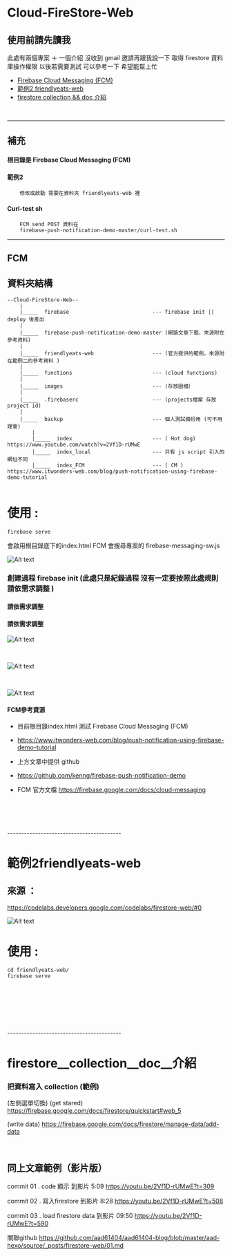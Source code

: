 # Cloud-FireStore-Web

## 使用前請先讀我
此處有兩個專案 ＋ 一個介紹 
沒收到 gmail 邀請再跟我說一下
取得 firestore 資料庫操作權限 
以後若需要測試 可以參考一下 希望能幫上忙

* [Firebase Cloud Messaging (FCM)](##FCM)
* [範例2 friendlyeats-web](#範例2friendlyeats-web)
* [firestore collection && doc 介紹](#firestore__collection__doc__介紹)
<br />

----------------------------------------
## 補充
#### 根目錄是 Firebase Cloud Messaging (FCM)
#### 範例2 
        修改或啟動 需要在資料夾 friendlyeats-web 裡
####  Curl-test sh
        FCM send POST 資料在
        firebase-push-notification-demo-master/curl-test.sh

-----------------------------------------

## FCM
## 資料夾結構
```
--Cloud-FireStore-Web-- 
    |
    |_____  firebase                           --- firebase init || deploy 後產出
    |
    |_____  firebase-push-notification-demo-master (網路文章下載，來源附在參考資料)
    |
    |_____  friendlyeats-web                   --- (官方提供的範例，來源附在範例二的參考資料 )
    |
    |_____  functions                          --- (cloud functions)
    |
    |_____  images                             --- (存放圖檔）
    |
    |_____  .firebaserc                        --- (projects檔案 存放 project id)
    |
    |_____  backup                             --- 個人測試備份用 (可不用理會)
        |
        |_____  index                          --- ( Hot dog) https://www.youtube.com/watch?v=2Vf1D-rUMwE   
        |_____  index_local                    --- 只有 js script 引入的 網址不同
        |_____  index_FCM                      --- ( CM ) https://www.itwonders-web.com/blog/push-notification-using-firebase-demo-tutorial
                                                                              
```
  
# 使用 :
```
firebase serve
```

會啟用根目錄底下的index.html 
FCM 會搜尋專案的 firebase-messaging-sw.js

![Alt text](/images/02.png)

### 創建過程 firebase init (此處只是紀錄過程 沒有一定要按照此處規則  請依需求調整 )
#### 請依需求調整
#### 請依需求調整
![Alt text](/images/03.png)

<br />

![Alt text](/images/04.png)

<br />

![Alt text](/images/05.png)

#### FCM參考資源
* 目前根目錄index.html 測試 Firebase Cloud Messaging (FCM)
* https://www.itwonders-web.com/blog/push-notification-using-firebase-demo-tutorial
* 上方文章中提供 github 
* https://github.com/kenng/firebase-push-notification-demo

* FCM 官方文檔 https://firebase.google.com/docs/cloud-messaging  

<br />
<br />
<br />
<br />
-----------------------------------------

# 範例2friendlyeats-web
## 來源 ：
https://codelabs.developers.google.com/codelabs/firestore-web/#0

![Alt text](/images/01.png)
# 使用 :
```
cd friendlyeats-web/
firebase serve
```
<br />
<br />
<br /><br />
<br />
<br />
-----------------------------------------


# firestore__collection__doc__介紹

<!-- firestore collection && doc 介紹、寫入、讀取 -->
### 把資料寫入 collection (範例)  

(左側選單切換) 
(get stared)
https://firebase.google.com/docs/firestore/quickstart#web_5

(write data)
https://firebase.google.com/docs/firestore/manage-data/add-data

<br />

## 同上文章範例（影片版）

commit 01 . code 顯示
到影片 5:09  https://youtu.be/2Vf1D-rUMwE?t=309

commit 02 . 寫入firestore
到影片 8:28  https://youtu.be/2Vf1D-rUMwE?t=508

commit 03 . load firestore data
到影片 09:50 https://youtu.be/2Vf1D-rUMwE?t=590

<!-- 關聯至aad61404-blog firestore-web 2020-05-25 -->
關聯github 
https://github.com/aad61404/aad61404-blog/blob/master/aad-hexo/source/_posts/firestore-web/01.md


